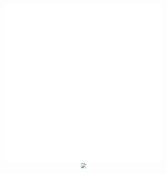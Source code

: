 <div align="center">
    <img src="presentation.svg">
    <img src="https://github-readme-stats.vercel.app/api/top-langs/?username=ricm55&theme=dark">
</div>